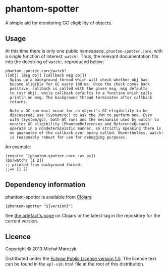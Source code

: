 # phantom-spotter

A simple aid for monitoring GC eligibility of objects.

## Usage

At this time there is only one public namespace,
`phantom-spotter.core`, with a single function of interest: `watch!`.
Thus, the relevant documentation fits into the docstring of `watch!`,
reproduced below:

    phantom-spotter.core/watch!
    ([obj] [msg obj] [callback msg obj])
      Spins up a background thread which will check whether obj has
      become eligible for GC every 100 ms. Once the check comes back
      positive, callback is called with the given msg. msg defaults
      to (str obj), while callback defaults to a function which calls
      println on msg. The background thread terminates after callback
      returns.

      Note a GC run must occur for an object's GC eligibility to be
      discovered; use (System/gc) to ask the JVM to perform one. Even
      with (System/gc), both GC runs and the mechanism used by watch! to
      monitor GC eligibility (PhantomReferences and ReferenceQueues)
      operate in a nondeterministic manner, so strictly speaking there is
      no guarantee of the callback ever being called. Nevertheless, watch!
      is reasonably robust for use for debugging purposes.

An example:

    (require '[phantom-spotter.core :as ps])
    (ps/watch! [1 2])
    ;; printed from background thread:
    ;;=> [1 2]

## Dependency information

phantom-spotter is available from [Clojars](https://clojars.org):

    [phantom-spotter "${version}"]

See [the artefact's page](https://clojars.org/phantom-spotter) on
Clojars or the latest tag in the repository for the current version.

## Licence

Copyright © 2013 Michał Marczyk

Distributed under the
[Eclipse Public License version 1.0](http://www.eclipse.org/legal/epl-v10.html).
The licence text can be found in the `epl-v10.html` file at the root
of this distribution.
